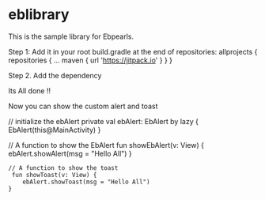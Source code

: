 # eblibrary

This is the sample library for Ebpearls. 

Step 1: Add it in your root build.gradle at the end of repositories: 
	allprojects {
		repositories {
			...
			maven { url 'https://jitpack.io' }
		}
	}

Step 2. Add the dependency

Its All done !!

Now you can show the custom alert and toast

// initialize the ebAlert
 private val ebAlert: EbAlert by lazy {
        EbAlert(this@MainActivity)
    }

 // A function to show the EbAlert
    fun showEbAlert(v: View) {
        ebAlert.showAlert(msg = "Hello All")
    }
    
    // A function to show the toast
     fun showToast(v: View) {
        ebAlert.showToast(msg = "Hello All")
    }
